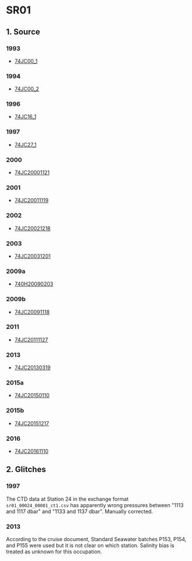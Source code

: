 # SR01
## 1. Source

### 1993
+ [74JC00_1](https://cchdo.ucsd.edu/cruise/74JC00_1)

### 1994
+ [74JC00_2](https://cchdo.ucsd.edu/cruise/74JC00_2)

### 1996
+ [74JC16_1](https://cchdo.ucsd.edu/cruise/74JC16_1)

### 1997
+ [74JC27_1](https://cchdo.ucsd.edu/cruise/74JC27_1)

### 2000
+ [74JC20001121](https://cchdo.ucsd.edu/cruise/74JC20001121)

### 2001
+ [74JC20011119](https://cchdo.ucsd.edu/cruise/74JC20011119)

### 2002
+ [74JC20021218](https://cchdo.ucsd.edu/cruise/74JC20021218)

### 2003
+ [74JC20031201](https://cchdo.ucsd.edu/cruise/74JC20031201)

### 2009a
+ [740H20090203](https://cchdo.ucsd.edu/cruise/740H20090203)

### 2009b
+ [74JC20091118](https://cchdo.ucsd.edu/cruise/74JC20091118)

### 2011
+ [74JC20111127](https://cchdo.ucsd.edu/cruise/74JC20111127)

### 2013
+ [74JC20130319](https://cchdo.ucsd.edu/cruise/74JC20130391)

### 2015a
+ [74JC20150110](https://cchdo.ucsd.edu/cruise/74JC20150110)

### 2015b
+ [74JC20151217](https://cchdo.ucsd.edu/cruise/74JC20151217)

### 2016
+ [74JC20161110](https://cchdo.ucsd.edu/cruise/74JC20161110)


## 2. Glitches

### 1997
The CTD data at Station 24 in the exchange format
`sr01_00024_00001_ct1.csv` has apparently wrong pressures between "1113 and 1117 dbar"
and "1133 and 1137 dbar". Manually corrected.


### 2013
According to the cruise document, Standard Seawater batches P153, P154, and P155 were
used but it is not clear on which station. Salinity bias is treated as unknown for this occupation.

